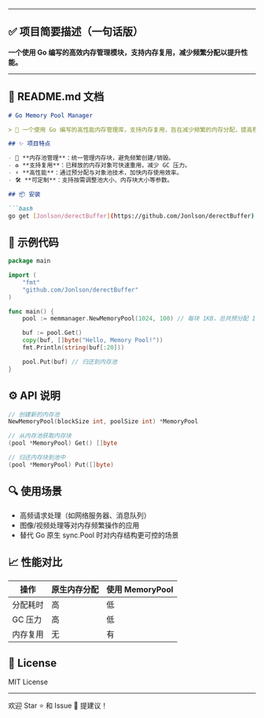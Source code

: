
---

## ✅ 项目简要描述（一句话版）

**一个使用 Go 编写的高效内存管理模块，支持内存复用，减少频繁分配以提升性能。**

---

## 📄 README.md 文档

````markdown
# Go Memory Pool Manager

> 🚀 一个使用 Go 编写的高性能内存管理库，支持内存复用，旨在减少频繁的内存分配，提高程序性能。

## ✨ 项目特点

- 🧠 **内存池管理**：统一管理内存块，避免频繁创建/销毁。
- ♻️ **支持复用**：已释放的内存对象可快速重用，减少 GC 压力。
- ⚡ **高性能**：通过预分配与对象池技术，加快内存使用效率。
- 🛠️ **可定制**：支持按需调整池大小、内存块大小等参数。

## 📦 安装

```bash
go get [Jonlson/derectBuffer](https://github.com/Jonlson/derectBuffer)
````

## 🧪 示例代码

```go
package main

import (
    "fmt"
    "github.com/Jonlson/derectBuffer"
)

func main() {
    pool := memmanager.NewMemoryPool(1024, 100) // 每块 1KB，总共预分配 100 块

    buf := pool.Get()
    copy(buf, []byte("Hello, Memory Pool!"))
    fmt.Println(string(buf[:20]))

    pool.Put(buf) // 归还到内存池
}
```

## ⚙️ API 说明

```go
// 创建新的内存池
NewMemoryPool(blockSize int, poolSize int) *MemoryPool

// 从内存池获取内存块
(pool *MemoryPool) Get() []byte

// 归还内存块到池中
(pool *MemoryPool) Put([]byte)
```

## 🔍 使用场景

* 高频请求处理（如网络服务器、消息队列）
* 图像/视频处理等对内存频繁操作的应用
* 替代 Go 原生 sync.Pool 时对内存结构更可控的场景

## 📈 性能对比

| 操作    | 原生内存分配 | 使用 MemoryPool |
| ----- | ------ | ------------- |
| 分配耗时  | 高      | 低             |
| GC 压力 | 高      | 低             |
| 内存复用  | 无      | 有             |

## 📄 License

MIT License

---

欢迎 Star ⭐ 和 Issue 💬 提建议！


